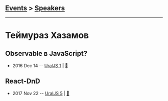 ## [Events](../README.md) > [Speakers](../speakers.md)
---

# Теймураз Хазамов

## Observable в JavaScript?
- 2016 Dec 14 -- [UralJS 1](https://www.youtube.com/watch?v=-Nx7EdE6qaI)  | [:notebook:](http://slides.com/t1mmaas/observable/)  
## React-DnD
- 2017 Nov 22 -- [UralJS 5](https://www.youtube.com/watch?v=amhSyi_NQ4s)  | [:notebook:](https://slides.com/t1mmaas/react-dnd/)  
